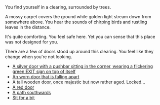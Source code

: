 ---
---

You find yourself in a clearing, surrounded by trees.

A mossy carpet covers the ground while golden light stream down from somewhere above.
You hear the sounds of chirping birds and rustling leaves in the distance.

It's quite comforting.
You feel safe here.
Yet you can sense that this place was not designed for you.

There are a few of doors stood up around this clearing.
You feel like they change when you're not looking.

- [A silver door with a pushbar sitting in the corner, wearing a flickering green EXIT sign on top of itself](/)
- [An worn door that is falling apart](#museum)
- A tall wooden door, once majestic but now rather aged. Locked...
- [A red door](https://www.tumblr.com/zinjanthropusboisei/726211136019644417)
- [A path southwards](#mountain)
- [Sit for a bit](#clearing:sit)
